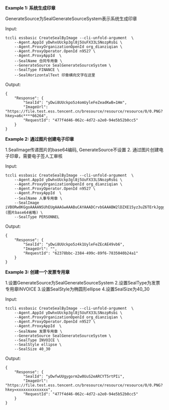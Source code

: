 **Example 1: 系统生成印章**

GenerateSource为SealGenerateSourceSystem表示系统生成印章

Input: 

```
tccli essbasic CreateSealByImage --cli-unfold-argument  \
    --Agent.AppId yDwhxUUckp3gl8j5UuFX33LSNozpRsbi \
    --Agent.ProxyOrganizationOpenId org_dianziqian \
    --Agent.ProxyOperator.OpenId n9527 \
    --Agent.ProxyAppId  \
    --SealName 合同专用章 \
    --GenerateSource SealGenerateSourceSystem \
    --SealType FINANCE \
    --SealHorizontalText 印章横向文字在这里
```

Output: 
```
{
    "Response": {
        "SealId": "yDwi8UUckpo5z4omUyleFeZeadKwB=1Hm",
        "ImageUrl": "https://file.test.ess.tencent.cn/bresource/resource/resource/0/0.PNG?hkey=a6c****66264",
        "RequestId": "477f4d46-062c-4d72-a2e0-94e5b52b0cc5"
    }
}
```

**Example 2: 通过图片创建电子印章**

1.SealImage传递图片的base64编码, GenerateSource不设置
2. 通过图片创建电子印章，需要电子签人工审核

Input: 

```
tccli essbasic CreateSealByImage --cli-unfold-argument  \
    --Agent.AppId yDwhxUUckp3gl8j5UuFX33LSNozpRsbi \
    --Agent.ProxyOrganizationOpenId org_dianziqian \
    --Agent.ProxyOperator.OpenId n9527 \
    --Agent.ProxyAppId  \
    --SealName 人事专用章 \
    --SealImage iVBORw0KGgoAAAANSUhEUgAAAGwAAABuCAYAAADCrvbGAAABW2lDZXE15yz3uZ6TErkJggg....(图片base64省略) \
    --SealType PERSONNEL
```

Output: 
```
{
    "Response": {
        "SealId": "yDwi8UUckpo5z4k1UyleFeZEcAE49vb6",
        "ImageUrl": "",
        "RequestId": "62378bbc-2384-499c-89f6-7835040b24a1"
    }
}
```

**Example 3: 创建一个发票专用章**

1.设置GenerateSource为SealGenerateSourceSystem
2.设置SealType为发票专用章INVOICE
3.设置SealStyle为椭圆形ellipse
4.设置SealSize为40_30

Input: 

```
tccli essbasic CreateSealByImage --cli-unfold-argument  \
    --Agent.AppId yDwhxUUckp3gl8j5UuFX33LSNozpRsbi \
    --Agent.ProxyOrganizationOpenId org_dianziqian \
    --Agent.ProxyOperator.OpenId n9527 \
    --Agent.ProxyAppId  \
    --SealName 发票专用章 \
    --GenerateSource SealGenerateSourceSystem \
    --SealType INVOICE \
    --SealStyle ellipse \
    --SealSize 40_30
```

Output: 
```
{
    "Response": {
        "SealId": "yDwfwUUgygorm2w0UuS2eARCYT5rtPIi",
        "ImageUrl": "https://file.test.ess.tencent.cn/bresource/resource/resource/0/0.PNG?hkey=xxxxxxxxxxxxxx",
        "RequestId": "477f4d46-062c-4d72-a2e0-94e5b52b0cc5"
    }
}
```

